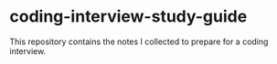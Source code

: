 # coding-interview-study-guide
This repository contains the notes I collected to prepare for a coding interview. 
